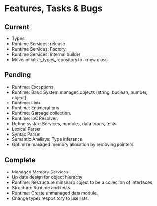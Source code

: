 # Features, Tasks & Bugs

## Current

* Types
* Runtime Services: release
* Runtime Services: Factory
* Runtime Services: internal builder
* Move initialize_types_repository to a new class

## Pending

* Runtime: Exceptions
* Runtime: Basic System managed objects (string, boolean, number, object)
* Runtime: Lists
* Runtime: Enumerations
* Runtime: Garbage collection.
* Runtime: IoC Resolver.
* Define systax: Services, modules, data types, tests
* Lexical Parser
* Syntax Parser
* Semantic Analisys: Type inferance
* Optimize managed memory allocation by removing pointers

## Complete

* Managed Memory Services
* Up date design for object hierachy
* Runtime: Restructure minsharp object to be a collection of interfaces
* Structure: Runtime and tests.
* Runtime: Create unmanaged data module.
* Change types respository to use lists.
